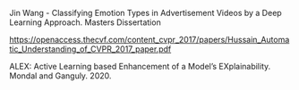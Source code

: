 Jin Wang - Classifying Emotion Types in Advertisement Videos by a Deep Learning Approach. Masters Dissertation 


https://openaccess.thecvf.com/content_cvpr_2017/papers/Hussain_Automatic_Understanding_of_CVPR_2017_paper.pdf

ALEX: Active Learning based Enhancement of a Model’s EXplainability. Mondal and Ganguly. 2020. 